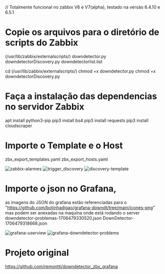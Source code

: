 // Totalmente funcional no zabbix V6 e V7(alpha), testado na versão 6.4.10 e 6.5.1



# Copie os arquivos para o diretório de scripts do Zabbix
(/usr/lib/zabbix/externalscripts/)
downdetector.py
downdetectorDiscovery.py
downdetectorlist.list

cd (/usr/lib/zabbix/externalscripts/)
chmod +x downdetector.py
chmod +x downdetectorDiscovery.py


# Faça a instalação das dependencias no servidor Zabbix
apt install python3-pip 
pip3 install bs4 
pip3 install requests 
pip3 install cloudscraper

# Importe o Template e o Host
zbx_export_templates.yaml
zbx_export_hosts.yaml

![zabbix-alarmes](https://github.com/botinhadigao/grafana-downdt/assets/89220727/996ce500-db60-4bb5-ac71-76b40a6f6acf)
![trigger_discovery](https://github.com/botinhadigao/grafana-downdt/assets/89220727/4821848b-246c-498e-8bff-be31af1b8d20)
![discovery-template](https://github.com/botinhadigao/grafana-downdt/assets/89220727/2e467af3-064e-4857-a72c-f5307d8df73e)



# Importe o json no Grafana, 
as imagens do JSON do grafana estão referenciadas para o "https://github.com/botinhadigao/grafana-downdt/tree/main/icones-png" mas podem ser anexadas na maquina onde está rodando o server
downdetector-problemas-1706479330520.json
DownDetector-1706479318668.json

![grafana-userview](https://github.com/botinhadigao/grafana-downdt/assets/89220727/f1dfaca1-b652-4faf-bdb3-75d23372bf57)
![grafana-downdetector-problems](https://github.com/botinhadigao/grafana-downdt/assets/89220727/b8d47b9f-c2ae-4248-bed9-96602b145b14)









# Projeto original
https://github.com/remontti/downdetector_zbx_grafana
